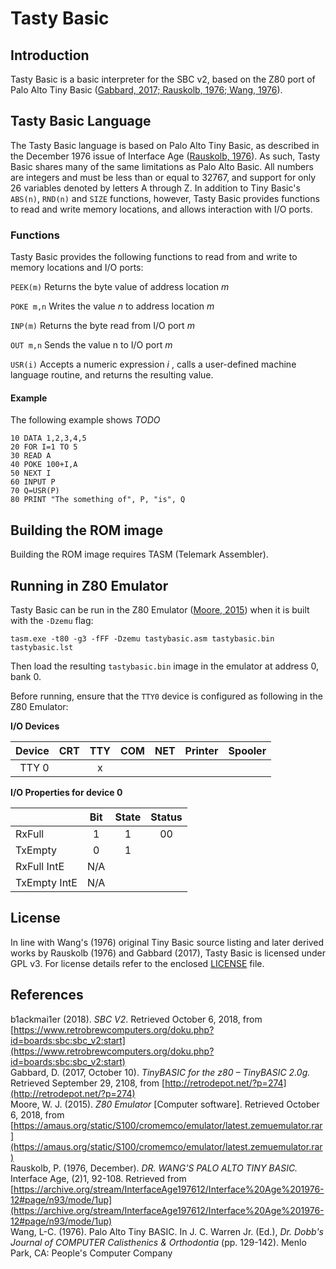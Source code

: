 # Tasty Basic

## Introduction
Tasty Basic is a basic interpreter for the SBC v2, based on the Z80 port of Palo Alto Tiny Basic
([Gabbard, 2017; Rauskolb, 1976; Wang, 1976](##References)).

## Tasty Basic Language
The Tasty Basic language is based on Palo Alto Tiny Basic, as described in the December 1976
issue of Interface Age ([Rauskolb, 1976](##References)). As such, Tasty Basic shares many of the
same limitations as Palo Alto Basic. All numbers are integers and must be less than or
equal to 32767, and support for only 26 variables denoted by letters A through Z. In addition
to Tiny Basic's `ABS(n)`, `RND(n)` and `SIZE` functions, however, Tasty Basic provides functions
to read and write memory locations, and allows interaction with I/O ports.

### Functions
Tasty Basic provides the following functions to read from and write to memory locations and I/O ports:

  `PEEK(m)` Returns the byte value of address location _m_

  `POKE m,n` Writes the value _n_ to address location _m_

  `INP(m)` Returns the byte read from I/O port _m_

  `OUT m,n` Sends the value n to I/O port _m_

  `USR(i)`  Accepts a numeric expression _i_ , calls a user-defined machine language routine, and returns the resulting value.

#### Example
The following example shows _TODO_

```
10 DATA 1,2,3,4,5
20 FOR I=1 TO 5
30 READ A
40 POKE 100+I,A
50 NEXT I
60 INPUT P
70 Q=USR(P)
80 PRINT "The something of", P, "is", Q
```

## Building the ROM image

Building the ROM image requires TASM (Telemark Assembler).

## Running in Z80 Emulator
Tasty Basic can be run in the Z80 Emulator ([Moore, 2015](##References)) when it is built with
the `-Dzemu` flag:

```tasm.exe -t80 -g3 -fFF -Dzemu tastybasic.asm tastybasic.bin tastybasic.lst```

Then load the resulting `tastybasic.bin` image in the emulator at address 0, bank 0.

Before running, ensure that the `TTY0` device is configured as following in the Z80 Emulator:

**I/O Devices**

| Device | CRT | TTY | COM | NET | Printer | Spooler |
|-------:|:---:|:---:|:---:|:---:|:-------:|:-------:|
| TTY 0  |     |  x  |     |     |         |         |

**I/O Properties for device 0**

|              | Bit | State | Status |
|--------------|:---:|:-----:|:------:|
| RxFull       | 1   | 1     | 00     |
| TxEmpty      | 0   | 1     |        
| RxFull IntE  | N/A |        
| TxEmpty IntE | N/A |         

## License
In line with Wang's (1976) original Tiny Basic source listing and later derived works
by Rauskolb (1976) and Gabbard (2017), Tasty Basic is licensed under GPL v3.
For license details refer to the enclosed [LICENSE](../LICENSE) file.

## References
b1ackmai1er (2018). _SBC V2_. Retrieved  October 6, 2018, from [https://www.retrobrewcomputers.org/doku.php?id=boards:sbc:sbc_v2:start](https://www.retrobrewcomputers.org/doku.php?id=boards:sbc:sbc_v2:start)  
Gabbard, D. (2017, October 10). _TinyBASIC for the z80 – TinyBASIC 2.0g._ Retrieved September 29, 2108, from [http://retrodepot.net/?p=274](http://retrodepot.net/?p=274)  
Moore, W. J. (2015). _Z80 Emulator_ [Computer software]. Retrieved October 6, 2018, from [https://amaus.org/static/S100/cromemco/emulator/latest.zemuemulator.rar](https://amaus.org/static/S100/cromemco/emulator/latest.zemuemulator.rar)  
Rauskolb, P. (1976, December). _DR. WANG'S PALO ALTO TINY BASIC._ Interface Age, (2)1, 92-108. Retrieved from [https://archive.org/stream/InterfaceAge197612/Interface%20Age%201976-12#page/n93/mode/1up](https://archive.org/stream/InterfaceAge197612/Interface%20Age%201976-12#page/n93/mode/1up)  
Wang, L-C. (1976). Palo Alto Tiny BASIC. In J. C. Warren Jr. (Ed.), _Dr. Dobb's Journal of COMPUTER Calisthenics & Orthodontia_ (pp. 129-142). Menlo Park, CA: People's Computer Company
